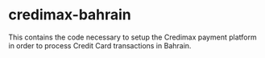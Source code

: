credimax-bahrain
================

This contains the code necessary to setup the Credimax payment platform in order to process Credit Card transactions in Bahrain.
